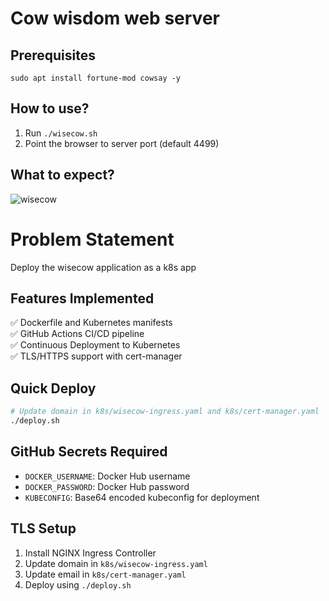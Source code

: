 # Cow wisdom web server

## Prerequisites

```
sudo apt install fortune-mod cowsay -y
```

## How to use?

1. Run `./wisecow.sh`
2. Point the browser to server port (default 4499)

## What to expect?
![wisecow](https://github.com/nyrahul/wisecow/assets/9133227/8d6bfde3-4a5a-480e-8d55-3fef60300d98)

# Problem Statement
Deploy the wisecow application as a k8s app

## Features Implemented
✅ Dockerfile and Kubernetes manifests  
✅ GitHub Actions CI/CD pipeline  
✅ Continuous Deployment to Kubernetes  
✅ TLS/HTTPS support with cert-manager  

## Quick Deploy
```bash
# Update domain in k8s/wisecow-ingress.yaml and k8s/cert-manager.yaml
./deploy.sh
```

## GitHub Secrets Required
- `DOCKER_USERNAME`: Docker Hub username
- `DOCKER_PASSWORD`: Docker Hub password  
- `KUBECONFIG`: Base64 encoded kubeconfig for deployment

## TLS Setup
1. Install NGINX Ingress Controller
2. Update domain in `k8s/wisecow-ingress.yaml`
3. Update email in `k8s/cert-manager.yaml`
4. Deploy using `./deploy.sh`
